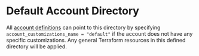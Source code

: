 # Default Account Directory

All [account definitions](https://github.com/clearscale/tf-aws-aft-accounts/tree/main/terraform) can point to this directory by specifying `account_customizations_name = "default"` if the account does not have any specific customizations. Any general Terraform resources in this defined directory will be applied.

